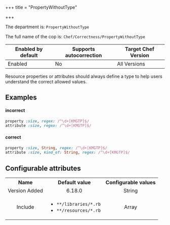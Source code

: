 +++
title = "PropertyWithoutType"

+++

<!-- This content is automatically generated. See https://github.com/chef/chef-web-docs/blob/main/generated/README.md -->

The department is: `PropertyWithoutType`

The full name of the cop is: `Chef/Correctness/PropertyWithoutType`

| Enabled by default | Supports autocorrection | Target Chef Version |
| --- | --- | --- |
| Enabled | No | All Versions |

Resource properties or attributes should always define a type to help users understand the correct allowed values.

## Examples


#### incorrect

```ruby
property :size, regex: /^\d+[KMGTP]$/
attribute :size, regex: /^\d+[KMGTP]$/
```

#### correct

```ruby
property :size, String, regex: /^\d+[KMGTP]$/
attribute :size, kind_of: String, regex: /^\d+[KMGTP]$/
```

## Configurable attributes

<table>
<tbody><tr>
<th>Name</th>
<th>Default value</th>
<th>Configurable values</th>
</tr>
<tr>
<td style="text-align:center">Version Added</td>
<td style="text-align:center">6.18.0</td>
<td style="text-align:center">String</td>
</tr>
<tr><td style="text-align:center">Include</td>
<td style="text-align:center"><ul>
<li><code>**/libraries/*.rb</code></li>
<li><code>**/resources/*.rb</code></li>
</ul>
</td>
<td style="text-align:center">Array</td>
</tr></tbody></table>
